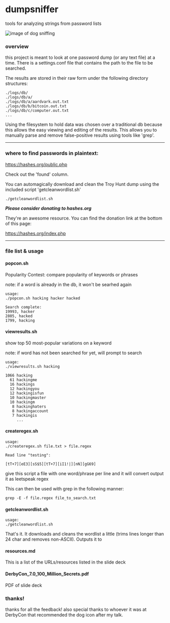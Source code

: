 # dumpsniffer
tools for analyzing strings from password lists



![image of dog sniffing](https://i.imgur.com/4TubOtW.png?1)



### overview

this project is meant to look at one password dump (or any text file) at a time. There is a settings.conf file that contains the path to the file to be searched.


The results are stored in their raw form under the following directory structures:
```
./logs/db/
./logs/db/a/
./logs/db/a/aardvark.out.txt
./logs/db/b/bitcoin.out.txt
./logs/db/c/computer.out.txt
...

```

Using the filesystem to hold data was chosen over a traditional db because this allows the easy viewing and editing of the results. This allows you to manually parse and remove false-positive results using tools like 'grep'.

---

### where to find passwords in plaintext:

https://hashes.org/public.php

Check out the 'found' column.

You can automagically download and clean the Troy Hunt dump using the included script 'getcleanwordlist.sh'

```
./getcleanwordlist.sh
```

***Please consider donating to hashes.org***

They're an awesome resource.  You can find the donation link at the bottom of this page:

https://hashes.org/index.php

---

### file list & usage




#### popcon.sh

Popularity Contest: compare popularity of keywords or phrases

note: if a word is already in the db, it won't be searhed again

```
usage:
./popcon.sh hacking hacker hacked

Search complete:
19993, hacker
2805, hacked
1799, hacking

```


#### viewresults.sh

show top 50 most-popular variations on a keyword

note: if word has not been searched for yet, will prompt to search

```
usage:
./viewresults.sh hacking

1066 hacking
  61 hackingme
  16 hackings
  12 hackingyou
  12 hackingisfun
  10 hackingmaster
  10 hackingm
   8 hackinghaters
   8 hackingaccount
   7 hackingis
     ...

```

#### createregex.sh

```
usage:
./createregex.sh file.txt > file.regex

Read line "testing":

[tT+7][eE3][sS$5][tT+7][iI1!|][nN][gG69]
```

give this script a file with one word/phrase per line and it will convert output it as leetspeak regex


This can then be used with grep in the following manner:

```
grep -E -f file.regex file_to_search.txt
```


#### getcleanwordlist.sh

```
usage:
./getcleanwordlist.sh
```

That's it. It downloads and cleans the wordlist a little (trims lines longer than 24 char and removes non-ASCII). Outputs it to 


#### resources.md

This is a list of the URLs/resources listed in the slide deck


#### DerbyCon_7.0_100_Million_Secrets.pdf

PDF of slide deck



### thanks!
thanks for all the feedback! also special thanks to whoever it was at DerbyCon that recommended the dog icon after my talk.
